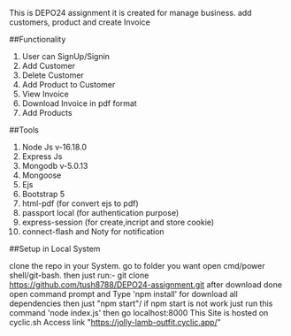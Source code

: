 This is DEPO24 assignment it is created for manage business. add customers, product and create Invoice 

##Functionality

1. User can SignUp/Signin
2. Add Customer
3. Delete Customer
4. Add Product to Customer
5. View Invoice
6. Download Invoice in pdf format 
7. Add Products

##Tools

1. Node Js v-16.18.0
2. Express Js
3. Mongodb v-5.0.13
4. Mongoose
5. Ejs
6. Bootstrap 5
7. html-pdf (for convert ejs to pdf)
8. passport local (for authentication purpose)
9. express-session (for create,incript and store cookie)
10. connect-flash and Noty for notification

##Setup in Local System

clone the repo in your System.
go to folder you want open cmd/power shell/git-bash.
then just run:- git clone https://github.com/tush8788/DEPO24-assignment.git
after download done
open command prompt and Type 'npm install' for download all dependencies
then just "npm start"/ if npm start is not work just run this command 'node index.js'
then go localhost:8000
This Site is hosted on cyclic.sh
Access link "https://jolly-lamb-outfit.cyclic.app/"